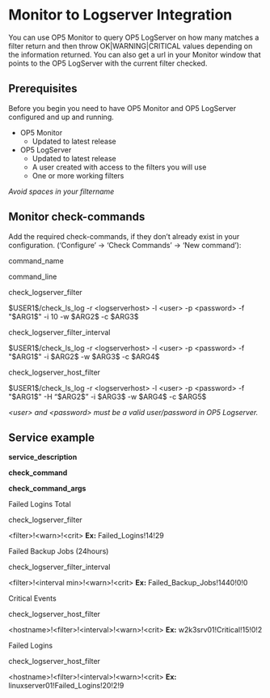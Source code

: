 # Monitor to Logserver Integration

You can use OP5 Monitor to query OP5 LogServer on how many matches a filter return and then throw OK|WARNING|CRITICAL values depending on the information returned. You can also get a url in your Monitor window that points to the OP5 LogServer with the current filter checked.

## Prerequisites

Before you begin you need to have OP5 Monitor and OP5 LogServer configured and up and running.

- OP5 Monitor
  - Updated to latest release
- OP5 LogServer
  - Updated to latest release
  - A user created with access to the filters you will use
  - One or more working filters

*Avoid spaces in your filtername*

## Monitor check-commands

Add the required check-commands, if they don’t already exist in your configuration. (‘Configure’ -\> ‘Check Commands’ -\> ‘New command’):

command\_name

command\_line

check\_logserver\_filter

\$USER1\$/check\_ls\_log -r \<logserverhost\> -l \<user\> -p \<password\> -f "\$ARG1\$" -i 10 -w \$ARG2\$ -c \$ARG3\$

check\_logserver\_filter\_interval

\$USER1\$/check\_ls\_log -r \<logserverhost\> -l \<user\> -p \<password\> -f "\$ARG1\$" -i \$ARG2\$ -w \$ARG3\$ -c \$ARG4\$

check\_logserver\_host\_filter

\$USER1\$/check\_ls\_log -r \<logserverhost\> -l \<user\> -p \<password\> -f "\$ARG1\$" -H “\$ARG2\$” -i \$ARG3\$ -w \$ARG4\$ -c \$ARG5\$

*\<user\> and \<password\> must be a valid user/password in OP5 Logserver.*

## Service example

**service\_description**

**check\_command**

**check\_command\_args**

Failed Logins Total

check\_logserver\_filter

\<filter\>!\<warn\>!\<crit\>
**Ex:** Failed\_Logins!14!29

Failed Backup Jobs (24hours)

check\_logserver\_filter\_interval

\<filter\>!\<interval min\>!\<warn\>!\<crit\>
**Ex:** Failed\_Backup\_Jobs!1440!0!0

Critical Events

check\_logserver\_host\_filter

\<hostname\>!\<filter\>!\<interval\>!\<warn\>!\<crit\>
**Ex:** w2k3srv01!Critical!15!0!2

Failed Logins

check\_logserver\_host\_filter

\<hostname\>!\<filter\>!\<interval\>!\<warn\>!\<crit\>
**Ex:** linuxserver01!Failed\_Logins!20!2!9
